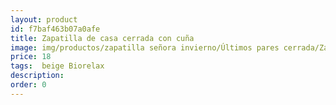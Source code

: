 ```yaml
---
layout: product
id: f7baf463b07a0afe
title: Zapatilla de casa cerrada con cuña 
image: img/productos/zapatilla señora invierno/Últimos pares cerrada/Zapatilla de casa cerrada con cuña =18= beige Biorelax.webp
price: 18
tags:  beige Biorelax
description: 
order: 0
---
```

